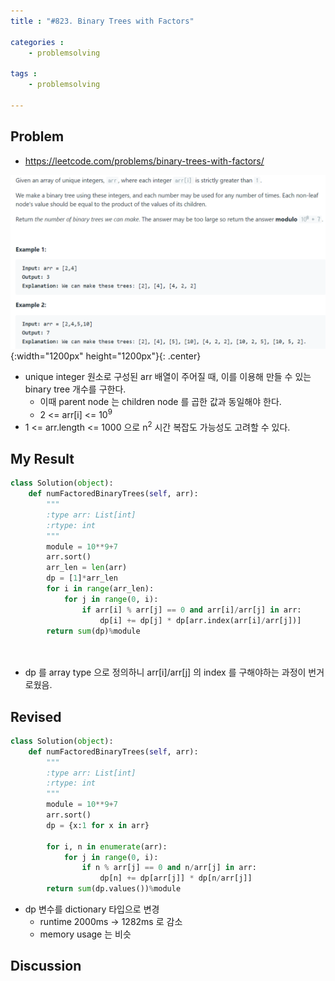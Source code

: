 ```yaml
---
title : "#823. Binary Trees with Factors"

categories :
    - problemsolving

tags :
    - problemsolving

---
```


## Problem 
- <https://leetcode.com/problems/binary-trees-with-factors/> 


![Validation](/assets/images/823.png){:width="1200px" height="1200px"}{: .center}

- unique integer 원소로 구성된 arr 배열이 주어질 때, 이를 이용해 만들 수 있는 binary tree 개수를 구한다.
  - 이때 parent node 는 children node 를 곱한 값과 동일해야 한다.
  - 2 <= arr[i] <= 10<sup>9</sup>
- 1 <= arr.length <= 1000 으로 n<sup>2</sup> 시간 복잡도 가능성도 고려할 수 있다.

## My Result

```python
class Solution(object):
    def numFactoredBinaryTrees(self, arr):
        """
        :type arr: List[int]
        :rtype: int
        """
        module = 10**9+7
        arr.sort()
        arr_len = len(arr)
        dp = [1]*arr_len
        for i in range(arr_len):
            for j in range(0, i):
                if arr[i] % arr[j] == 0 and arr[i]/arr[j] in arr:
                    dp[i] += dp[j] * dp[arr.index(arr[i]/arr[j])]
        return sum(dp)%module
                        
        
```

- dp 를 array type 으로 정의하니 arr[i]/arr[j] 의 index 를 구해야하는 과정이 번거로웠음.



## Revised

```python
class Solution(object):
    def numFactoredBinaryTrees(self, arr):
        """
        :type arr: List[int]
        :rtype: int
        """
        module = 10**9+7
        arr.sort()
        dp = {x:1 for x in arr}
        
        for i, n in enumerate(arr):
            for j in range(0, i):
                if n % arr[j] == 0 and n/arr[j] in arr:
                    dp[n] += dp[arr[j]] * dp[n/arr[j]]
        return sum(dp.values())%module
```
- dp 변수를 dictionary 타입으로 변경
  - runtime 2000ms -> 1282ms 로 감소
  - memory usage 는 비슷

## Discussion
